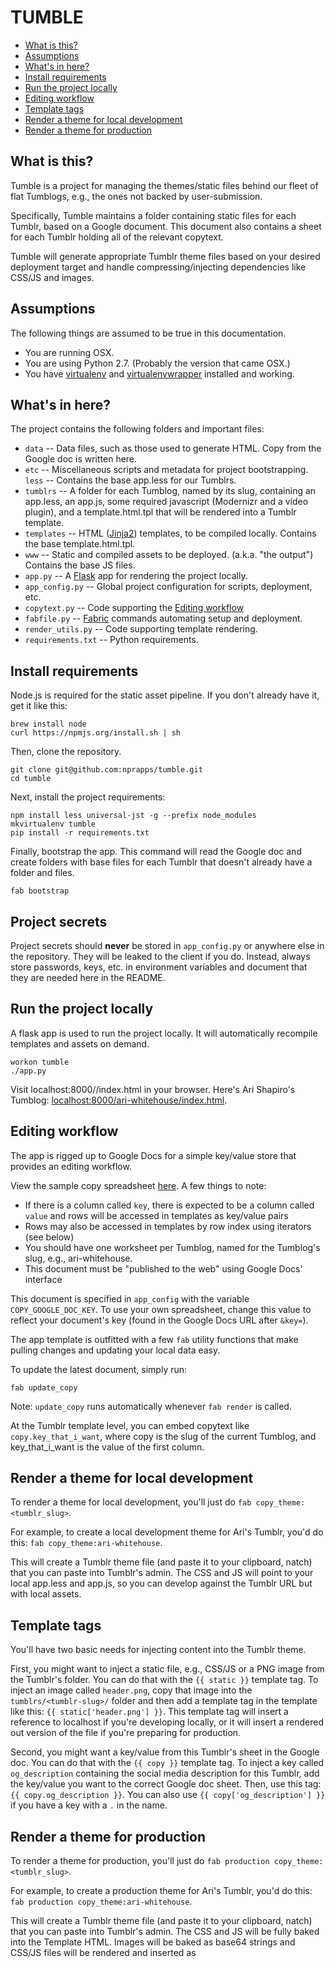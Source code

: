 TUMBLE
========================

* [What is this?](#what-is-this)
* [Assumptions](#assumptions)
* [What's in here?](#whats-in-here)
* [Install requirements](#install-requirements)
* [Run the project locally](#run-the-project-locally)
* [Editing workflow](#editing-workflow)
* [Template tags](#template-tags)
* [Render a theme for local development](#render-theme-local-development)
* [Render a theme for production](#render-theme-production)

What is this?
-------------

Tumble is a project for managing the themes/static files behind our fleet of flat Tumblogs, e.g., the ones not backed by user-submission.

Specifically, Tumble maintains a folder containing static files for each Tumblr, based on a Google document. This document also contains a sheet for each Tumblr holding all of the relevant copytext.

Tumble will generate appropriate Tumblr theme files based on your desired deployment target and handle compressing/injecting dependencies like CSS/JS and images.

Assumptions
-----------

The following things are assumed to be true in this documentation.

* You are running OSX.
* You are using Python 2.7. (Probably the version that came OSX.)
* You have [virtualenv](https://pypi.python.org/pypi/virtualenv) and [virtualenvwrapper](https://pypi.python.org/pypi/virtualenvwrapper) installed and working.

What's in here?
---------------

The project contains the following folders and important files:

* ``data`` -- Data files, such as those used to generate HTML. Copy from the Google doc is written here.
* ``etc`` -- Miscellaneous scripts and metadata for project bootstrapping.
``less`` -- Contains the base app.less for our Tumblrs.
* ``tumblrs`` -- A folder for each Tumblog, named by its slug, containing an app.less, an app.js, some required javascript (Modernizr and a video plugin), and a template.html.tpl that will be rendered into a Tumblr template.
* ``templates`` -- HTML ([Jinja2](http://jinja.pocoo.org/docs/)) templates, to be compiled locally. Contains the base template.html.tpl.
* ``www`` -- Static and compiled assets to be deployed. (a.k.a. "the output") Contains the base JS files.
* ``app.py`` -- A [Flask](http://flask.pocoo.org/) app for rendering the project locally.
* ``app_config.py`` -- Global project configuration for scripts, deployment, etc.
* ``copytext.py`` -- Code supporting the [Editing workflow](#editing-workflow)
* ``fabfile.py`` -- [Fabric](http://docs.fabfile.org/en/latest/) commands automating setup and deployment.
* ``render_utils.py`` -- Code supporting template rendering.
* ``requirements.txt`` -- Python requirements.

Install requirements
--------------------

Node.js is required for the static asset pipeline. If you don't already have it, get it like this:

```
brew install node
curl https://npmjs.org/install.sh | sh
```

Then, clone the repository.
```
git clone git@github.com:nprapps/tumble.git
cd tumble
```

Next, install the project requirements:
```
npm install less universal-jst -g --prefix node_modules
mkvirtualenv tumble
pip install -r requirements.txt
```

Finally, bootstrap the app. This command will read the Google doc and create folders with base files for each Tumblr that doesn't already have a folder and files.
```
fab bootstrap
```

Project secrets
---------------

Project secrets should **never** be stored in ``app_config.py`` or anywhere else in the repository. They will be leaked to the client if you do. Instead, always store passwords, keys, etc. in environment variables and document that they are needed here in the README.

Run the project locally
-----------------------

A flask app is used to run the project locally. It will automatically recompile templates and assets on demand.

```
workon tumble
./app.py
```

Visit localhost:8000/<tumblr-slug>/index.html in your browser. Here's Ari Shapiro's Tumblog: [localhost:8000/ari-whitehouse/index.html](http://localhost:8000/ari-whitehouse/index.html).

Editing workflow
-------------------

The app is rigged up to Google Docs for a simple key/value store that provides an editing workflow.

View the sample copy spreadsheet [here](https://docs.google.com/spreadsheet/pub?key=0AlXMOHKxzQVRdHZuX1UycXplRlBfLVB0UVNldHJYZmc#gid=0). A few things to note:

* If there is a column called ``key``, there is expected to be a column called ``value`` and rows will be accessed in templates as key/value pairs
* Rows may also be accessed in templates by row index using iterators (see below)
* You should have one worksheet per Tumblog, named for the Tumblog's slug, e.g., ari-whitehouse.
* This document must be "published to the web" using Google Docs' interface

This document is specified in ``app_config`` with the variable ``COPY_GOOGLE_DOC_KEY``. To use your own spreadsheet, change this value to reflect your document's key (found in the Google Docs URL after ``&key=``).

The app template is outfitted with a few ``fab`` utility functions that make pulling changes and updating your local data easy.

To update the latest document, simply run:

```
fab update_copy
```

Note: ``update_copy`` runs automatically whenever ``fab render`` is called.

At the Tumblr template level, you can embed copytext like ``copy.key_that_i_want``, where copy is the slug of the current Tumblog, and key_that_i_want is the value of the first column.


Render a theme for local development
-------------------------------------
To render a theme for local development, you'll just do ``fab copy_theme:<tumblr_slug>``.

For example, to create a local development theme for Ari's Tumblr, you'd do this: ``fab copy_theme:ari-whitehouse``.

This will create a Tumblr theme file (and paste it to your clipboard, natch) that you can paste into Tumblr's admin. The CSS and JS will point to your local app.less and app.js, so you can develop against the Tumblr URL but with local assets.

Template tags
--------------
You'll have two basic needs for injecting content into the Tumblr theme.

First, you might want to inject a static file, e.g., CSS/JS or a PNG image from the Tumblr's folder. You can do that with the ``{{ static }}`` template tag. To inject an image called ``header.png``, copy that image into the ``tumblrs/<tumblr-slug>/`` folder and then add a template tag in the template like this: ``{{ static['header.png'] }}``. This template tag will insert a reference to localhost if you're developing locally, or it will insert a rendered out version of the file if you're preparing for production.

Second, you might want a key/value from this Tumblr's sheet in the Google doc. You can do that with the ``{{ copy }}`` template tag. To inject a key called ``og_description`` containing the social media description for this Tumblr, add the key/value you want to the correct Google doc sheet. Then, use this tag: ``{{ copy.og_description }}``. You can also use ``{{ copy['og_description'] }}`` if you have a key with a ``.`` in the name.

Render a theme for production
------------------------------
To render a theme for production, you'll just do ``fab production copy_theme:<tumblr_slug>``.

For example, to create a production theme for Ari's Tumblr, you'd do this: ``fab production copy_theme:ari-whitehouse``.

This will create a Tumblr theme file (and paste it to your clipboard, natch) that you can paste into Tumblr's admin. The CSS and JS will be fully baked into the Template HTML. Images will be baked as base64 strings and CSS/JS files will be rendered and inserted as <script> and <style> tags.